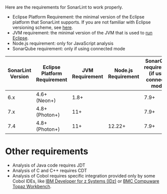 Here are the requirements for SonarLint to work properly.

* Eclipse Platform Requirement: the minimal version of the Eclipse platform that SonarLint supports. If you are not familiar with Eclipse versioning scheme, see [here](https://en.wikipedia.org/wiki/Eclipse_(software)#Releases).
* JVM requirement: the minimal version of the JVM that is used to [run Eclipse](https://wiki.eclipse.org/Eclipse.ini#Specifying_the_JVM).
* Node.js requirement: only for JavaScript analysis
* SonarQube requirement: only if using connected mode

| SonarLint Version | Eclipse Platform Requirement | JVM Requirement | Node.js Requirement | SonarQube requirement (if using connected mode) |
| --- | --- | --- | --- | --- |
| 6.x | 4.6+ (Neon+) | 1.8+ | | 7.9+ |
| 7.x | 4.8+ (Photon+) | 11+ | | 7.9+ |
| 7.4 | 4.8+ (Photon+) | 11+ | 12.22+ | 7.9+ |

# Other requirements

* Analysis of Java code requires JDT
* Analysis of C and C++ requires CDT
* Analysis of Cobol requires specific integration provided only by some Cobol IDEs, like [IBM Developer for z Systems (IDz)](https://community.ibm.com/community/user/ibmz-and-linuxone/blogs/blog-entry1/2017/07/07/sonarlint-integration-with-developer-for-zsystems) or [BMC Compuware Topaz Workbench](https://devops.api.bmc.com/guidelines/ispw/ispw_projects.html#setting-up-usage-of-sonar-lint).
